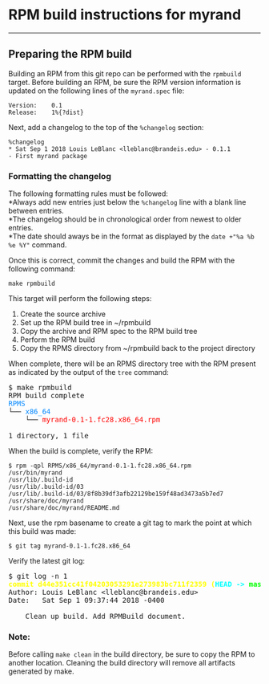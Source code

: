 # RPM build instructions for myrand

---

## Preparing the RPM build
Building an RPM from this git repo can be performed with the `rpmbuild` target.
Before building an RPM, be sure the RPM version information is updated on the following lines of the `myrand.spec` file:

```
Version:	0.1
Release:	1%{?dist}
```

Next, add a changelog to the top of the `%changelog` section:
```
%changelog
* Sat Sep 1 2018 Louis LeBlanc <lleblanc@brandeis.edu> - 0.1.1
- First myrand package
```

### Formatting the changelog
The following formatting rules must be followed:  
*Always add new entries just below the `%changelog` line with a blank line between entries.  
*The changelog should be in chronological order from newest to older entries.  
*The date should aways be in the format as displayed by the `date +"%a %b %e %Y"` command.  

Once this is correct, commit the changes and build the RPM with the following command:

```
make rpmbuild
```
This target will perform the following steps:
1. Create the source archive
2. Set up the RPM build tree in ~/rpmbuild
3. Copy the archive and RPM spec to the RPM build tree
4. Perform the RPM build
5. Copy the RPMS directory from ~/rpmbuild back to the project directory

When complete, there will be an RPMS directory tree with the RPM present as indicated by the output of the `tree` command:

<pre>
$ make rpmbuild
RPM build complete
<font color="#0087FF">RPMS</font>
└── <font color="#0087FF">x86_64</font>
    └── <font color="#FF0000">myrand-0.1-1.fc28.x86_64.rpm</font>

1 directory, 1 file
</pre>

When the build is complete, verify the RPM:
```
$ rpm -qpl RPMS/x86_64/myrand-0.1-1.fc28.x86_64.rpm
/usr/bin/myrand
/usr/lib/.build-id
/usr/lib/.build-id/03
/usr/lib/.build-id/03/8f8b39df3afb22129be159f48ad3473a5b7ed7
/usr/share/doc/myrand
/usr/share/doc/myrand/README.md
```

Next, use the rpm basename to create a git tag to mark the point at which this build was made:
```
$ git tag myrand-0.1-1.fc28.x86_64
```
Verify the latest git log:
<pre>$ git log -n 1
<font color="#FFFF00"><b>commit d44e351cc41f04203053291e273983bc711f2359 (</b></font><font color="#00FFFF"><b>HEAD -&gt; </b></font><font color="#00FF00"><b>master</b></font><font color="#FFFF00"><b>, tag: myrand-0.1-1.fc28.x86_64)</b></font>
Author: Louis LeBlanc &lt;lleblanc@brandeis.edu&gt;
Date:   Sat Sep 1 09:37:44 2018 -0400

    Clean up build. Add RPMBuild document.
</pre>

### Note:
Before calling `make clean` in the build directory, be sure to copy the RPM to another location.  Cleaning the build directory will remove all artifacts generated by make.

